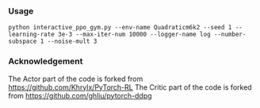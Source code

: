 
### Usage

```
python interactive_ppo_gym.py --env-name Quadraticm6k2 --seed 1 --learning-rate 3e-3 --max-iter-num 10000 --logger-name log --number-subspace 1 --noise-mult 3
```

### Acknowledgement

The Actor part of the code is forked from https://github.com/Khrylx/PyTorch-RL
The Critic part of the code is forked from https://github.com/ghliu/pytorch-ddpg

